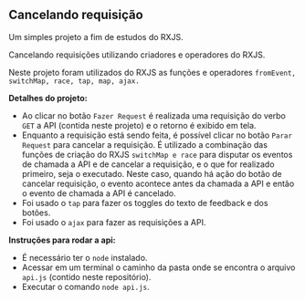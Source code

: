 ## Cancelando requisição

Um simples projeto a fim de estudos do RXJS. 

Cancelando requisições utilizando criadores e operadores do RXJS.

Neste projeto foram utilizados do RXJS as funções e operadores ``fromEvent, switchMap, race, tap, map, ajax.``


**Detalhes do projeto:**
 - Ao clicar no botão ``Fazer Request`` é realizada uma requisição do verbo ``GET`` a API (contida neste projeto) e o retorno é exibido em tela.
 - Enquanto a requisição está sendo feita, é possível clicar no botão ``Parar Request`` para cancelar a requisição. É utilizado a combinação das funções de criação do RXJS ``switchMap e race`` para disputar os eventos de chamada a API e de cancelar a requisição, e o que for realizado primeiro, seja o executado. Neste caso, quando há ação do botão de cancelar requisição, o evento acontece antes da chamada a API e então o evento de chamada a API é cancelado.
 - Foi usado o ``tap`` para fazer os toggles do texto de feedback e dos botões.
 - Foi usado o ``ajax`` para fazer as requisições a API.

 **Instruções para rodar a api:**
- É necessário ter o ``node`` instalado.
- Acessar em um terminal o caminho da pasta onde se encontra o arquivo ``api.js`` (contido neste repositório).
- Executar o comando ``node api.js``.
